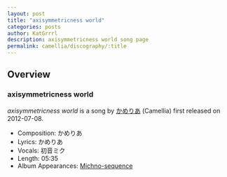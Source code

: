 ```yaml
---
layout: post
title: "axisymmetricness world"
categories: posts
author: KatGrrrl
description: axisymmetricness world song page
permalink: camellia/discography/:title
---
```


## Overview

### axisymmetricness world

*axisymmetricness world* is a song by [かめりあ](<{% link postsWiki/_posts/2023-12-10-camellia.md %}>) (Camellia) first released on 2012-07-08.

* Composition: かめりあ
* Lyrics: かめりあ
* Vocals: 初音ミク
* Length: 05:35
* Album Appearances: [Michno-sequence](<{% link postsInclude/_posts/camellia/albums/Michno-sequence/2023-12-06-Michno-sequence.md %}>)
